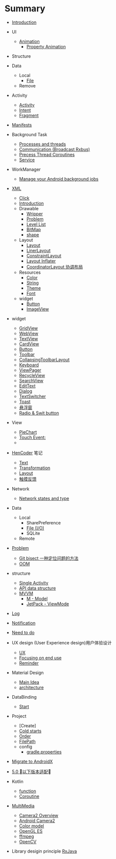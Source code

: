 # Summary

* [Introduction](README.md)
* UI
  * [Animation](ui/animation/README.md)
    * [Property Animation](ui/animation/property_animation.md)
* Structure
* Data
  * Local
    * [File](data/local/README.md)
  * Remove
* Activity
  * [Activity](./activity/activity.md)
  * [Intent](./activity/intent.md)
  * [Fragment](./activity/fragment.md)
* [Manifests](manitests/README.md)
* Background Task
  * [Processes and threads](./background/processes_and_threads.md)
  * [Communication (Broadcast Rxbus)](./background/communication.md)
  * [Precess Thread Coroutines](./background/process_thread_coroutine.md)
  * [Service](./background/service.md)
* WorkManager
  * [Manage your Android background jobs](background/workmanager.md)
* [XML](xml.md)
  * [Click](./xml/click.md)
  * [Introduction](./xml/introduction.md)
  * Drawable
    * [Wripper](./xml/drawable/wripper.md)
    * [Problem](./xml/drawable/problem.md)
    * [Level List](./xml/drawable/level-list.md)
    * [BitMap](./xml/drawable/bitmap.md)
    * [shape](xml/drawable/shape.md)
  * Layout
    * [Layout](./xml/layout/layout.md)
    * [LinerLayout](./xml/layout/linear_layout.md)
    * [ConstraintLayout](./xml/layout/constraint_layout.md)
    * [Layout Inflater](./xml/layout/layout_inflater.md)
    * [CoordinatorLayout 协调布局](./xml/layout/coordinator_layout.md)
  * Resources
    * [Color](./xml/res/color.md)
    * [String](./xml/res/string.md)
    * [Theme](./xml/res/style.md)
    * [Font](./xml/res/font.md)
  * widget
    * [Button](./xml/button.md)
    * [ImageView](xml/ImageView.md)
* widget
  * [GridView](./widget/gridview.md)
  * [WebView](./widget/webview.md)
  * [TextView](./widget/textview.md)
  * [CardView](./widget/CardView.md)
  * [Button](./widget/Button.md)
  * [Toolbar](./widget/Toolbar.md)
  * [CollapsingToolbarLayout](./widget/CollapsingToolbarLayout.md)
  * [Keyboard](./widget/keyboard.md)
  * [ViewPager](./widget/viewpager.md)
  * [RecycleView](./widget/recycleview.md)
  * [SearchView](widget/searchview.md)
  * [EditText](widget/edittext.md)
  * [Dialog](widget/dialog.md)
  * [TextSwitcher](widget/TextSwitcher.md)
  * [Toast](widget/toast.md)
  * [悬浮窗](widget/float_window.md)
  * [Radio & Swit button](widget/radio_and_switch.md)

* View
  * [PieChart](./view/pie_chart.md)
  * [Touch Event:](./view/touch_event.md)
  *
* [HenCoder](https://hencoder.com) 笔记
  * [Text](hencoder/drawtext.md)
  * [Transformation](hencoder/transformation.md)
  * [Layout](./hencoder/layout.md)
  * [触摸反馈](./hencoder/touch_event.md)
* Network
  * [Network states and type](./network/state_and_type.md)
* Data
  * Local
    * SharePreference
    * [File (I/O)](data/local/file/IO.md)
    * SQLite
  * Remote

* [Problem](problem./problem.md)
  * [Git bisect 一种定位问题的方法](problem/find_by_bisect.md)
  * [OOM](problem/oom.md)
* structure
  * [Single Activity](./structure/single_activity.md)
  * [API data structure](./structure/data_structure.md)
  * [MVVM](structure/mvvm/README.md)
    * [M - Model](structure/mvvm/model.md)
    * [JetPack - ViewMode](structure/mvvm/view_model.md)

* [Log](./log.md)
* [Notification](./notification.md)
* [Need to do](./need_to.do.md)
* UX design (User Experience design)用户体验设计
  * [UX](./UX/UX.md)
  * [Focusing on end use](./UX/user_centric_design.md)
  * [Reminder](UX/reminder.md)
* Material Design
  * [Main Idea](./material_design/main_idea.md)
  * [architecture](./material_design/architecture.md)
* DataBinding
  * [Start](./databinding/start.md)
* Project
  * [Create]
  * [Cold starts](project/cold_start.md)
  * [Order](project/order.md)
  * [FilePath](project/file_path.md)
  * config
    * [gradle.properties](project/config/gradle.properties.md)
* [Migrate to AndroidX](./migrate2androidx.md)
* [5.0 以下版本适配](adaptation_below5.md)
* Kotlin
  * [function](kotlin/function.md)
  * [Coroutine](kotlin/coroutine/README.md)
* [MultiMedia](media/README.md)
  * [Camera2 Overview](media/camera2_overview.md)
  * [Android Camera2](media/camera2_api.md)
  * [Color model](media/color_model.md)
  * [OpenGL ES](media/opengl/README.md)
  * [ffmpeg](media/ffmpeg/README.md)
  * [OpenCV](media/open_cv/README.md)



* Library desigin principle
  [RxJava](library/rxjava/README.md)

  


